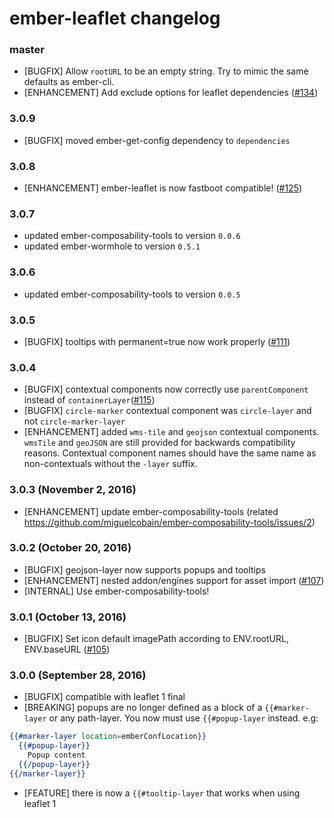 # ember-leaflet changelog

### master
- [BUGFIX] Allow `rootURL` to be an empty string. Try to mimic the same defaults as ember-cli.
- [ENHANCEMENT] Add exclude options for leaflet dependencies ([#134](https://github.com/miguelcobain/ember-leaflet/pull/134))

### 3.0.9
- [BUGFIX] moved ember-get-config dependency to `dependencies`

### 3.0.8
- [ENHANCEMENT] ember-leaflet is now fastboot compatible! ([#125](https://github.com/miguelcobain/ember-leaflet/pull/125))

### 3.0.7
- updated ember-composability-tools to version `0.0.6`
- updated ember-wormhole to version `0.5.1`

### 3.0.6
- updated ember-composability-tools to version `0.0.5`

### 3.0.5
- [BUGFIX] tooltips with permanent=true now work properly ([#111](https://github.com/miguelcobain/ember-leaflet/issues/111))

### 3.0.4
- [BUGFIX] contextual components now correctly use `parentComponent` instead of `containerLayer`([#115](https://github.com/miguelcobain/ember-leaflet/pull/115))
- [BUGFIX] `circle-marker` contextual component was `circle-layer` and not `circle-marker-layer`
- [ENHANCEMENT] added `wms-tile` and `geojson` contextual components. `wmsTile` and `geoJSON` are still provided for backwards compatibility reasons. Contextual component names should have the same name as non-contextuals without the `-layer` suffix.

### 3.0.3 (November 2, 2016)
- [ENHANCEMENT] update ember-composability-tools (related https://github.com/miguelcobain/ember-composability-tools/issues/2)

### 3.0.2 (October 20, 2016)
- [BUGFIX] geojson-layer now supports popups and tooltips
- [ENHANCEMENT] nested addon/engines support for asset import ([#107](https://github.com/miguelcobain/ember-leaflet/pull/107))
- [INTERNAL] Use ember-composability-tools!

### 3.0.1 (October 13, 2016)
- [BUGFIX] Set icon default imagePath according to ENV.rootURL, ENV.baseURL ([#105](https://github.com/miguelcobain/ember-leaflet/pull/105))

### 3.0.0 (September 28, 2016)
- [BUGFIX] compatible with leaflet 1 final
- [BREAKING] popups are no longer defined as a block of a `{{#marker-layer` or any path-layer.
  You now must use `{{#popup-layer` instead. e.g:
```hbs
{{#marker-layer location=emberConfLocation}}
  {{#popup-layer}}
    Popup content
  {{/popup-layer}}
{{/marker-layer}}
```
- [FEATURE] there is now a `{{#tooltip-layer` that works when using leaflet 1
